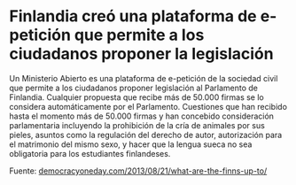 # Finlandia creó una plataforma de e-petición que permite a los ciudadanos proponer la legislación

Un Ministerio Abierto es una plataforma de e-petición de la sociedad civil que permite a los ciudadanos proponer legislación al Parlamento de Finlandia. Cualquier propuesta que recibe más de 50.000 firmas se lo considera automáticamente por el Parlamento. Cuestiones que han recibido hasta el momento más de 50.000 firmas y han concebido consideración parlamentaria incluyendo la prohibición de la cría de animales por sus pieles, asuntos como la regulación del derecho de autor, autorización para el matrimonio del mismo sexo, y hacer que la lengua sueca no sea obligatoria para los estudiantes finlandeses.

Fuente: [democracyoneday.com/2013/08/21/what-are-the-finns-up-to/](http://democracyoneday.com/2013/08/21/what-are-the-finns-up-to/)
